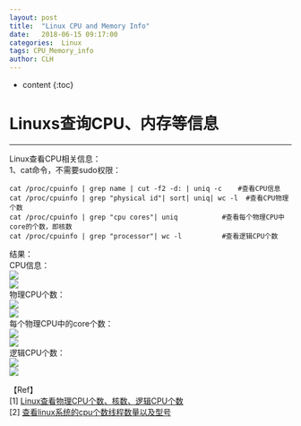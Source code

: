 ```yaml
---
layout: post
title:  "Linux CPU and Memory Info"
date:   2018-06-15 09:17:00
categories:  Linux
tags: CPU_Memory_info
author: CLH
---
```


* content
{:toc}

# Linuxs查询CPU、内存等信息 #

----------
Linux查看CPU相关信息：       
1、cat命令，不需要sudo权限：      

	cat /proc/cpuinfo | grep name | cut -f2 -d: | uniq -c    #查看CPU信息    
	cat /proc/cpuinfo | grep "physical id"| sort| uniq| wc -l  #查看CPU物理个数       
	cat /proc/cpuinfo | grep "cpu cores"| uniq           #查看每个物理CPU中core的个数，即核数
	cat /proc/cpuinfo | grep "processor"| wc -l			 #查看逻辑CPU个数    

结果：   
CPU信息：       		  
![](https://i.imgur.com/8VjY6dK.png)         
![](https://i.imgur.com/IbPw4GC.png)       
物理CPU个数：       
![](https://i.imgur.com/kMQQfbg.png)      
![](https://i.imgur.com/tCMNYQK.png)      
每个物理CPU中的core个数：     
![](https://i.imgur.com/gKsv2JC.png)     
![](https://i.imgur.com/KBGdxSp.png)         
逻辑CPU个数：     
![](https://i.imgur.com/Bn3ZGpw.png)	        
![](https://i.imgur.com/GIZZrN5.png)      

【Ref】  
[1] [Linux查看物理CPU个数、核数、逻辑CPU个数](https://www.cnblogs.com/emanlee/p/3587571.html)      
[2] [查看linux系统的cpu个数线程数量以及型号](https://blog.csdn.net/qq_20641565/article/details/72832273)